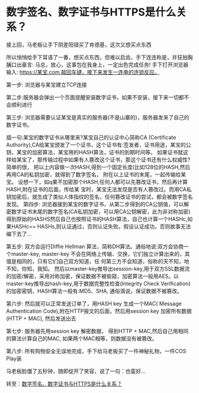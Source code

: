 # 数字签名、数字证书与HTTPS是什么关系？


接上回，马老板让手下阴差阳错买了肯德基，这次又想买点东西

所以悄悄给手下耳语了一番，想买点东西，但难以启齿，手下连连称是，并狂拍胸脯口出豪言: 马总，放心，这事包在我身上，一定出色完成任务!
手下打开浏览器输入: https://某宝.com,敲回车键，接下来发生一连串的连锁反应。

第一步: 浏览器与某宝建立TCP连接

第二步:服务器会弹出一个页面提醒安装数字证书，如果不安装，接下来一切都不会顺利进行

第三步: 浏览器需要认证某宝是真实的服务器(不是山寨的)，服务器发来了自己的数字证书。

插一句:某宝的数字证书从哪里来?某宝自己的认证中心简称CA (Certificate
Authority),CA给某宝颁发了一个证书，这个证书有:签发者，证书用途，某宝的公钥，某宝的加密算法，某宝用的HASH算法，证书的到期时间等。
如果证书就这样给某宝了，那传输过程中如果有人篡改这个证书，那这个证书还有什么权威性? 简单的很，
把以上内容做一次HASH,得到一个固定长度(比如128位的HASH,然后再用CA的私钥加密，就得到了数字签名，
附在以上证书的末尾，一起传输给某宝。
设想一下，如q果不加密那个HASH,任何人都可以先篡改证书，然后再计算HASH,附在证书的后面，传给某
宝时，某宝无法发现是否有人篡改过。而用CA私钥加密后，就生成了类似人体指纹的签名，任何篡改证书的尝试，都会被数字签名发现。
第四步: 浏览器接到某宝的数字证书，从第二步得到的CA公钥值，可以解密数字证书末尾的数字签名(CA私钥加密，可以用CA公钥解密，此为非对称加密)得到原始的HASHS然后自己也按照证书的HASH算法，自己也计算一个HASHc,如果HASHc== HASHs,则认证通过，否则认证失败。假设认证成功，否则故事无法编下去了...

第五步:
双方会运行Diffie Hellman 算法，简称DH算法。通俗地说:双方会协商一个master-key,
master-key 不会在网络上传输、交换，它们独立计算出来的，其值是相同的，只有它们自己双方知道，任
何第三方不会知道，俗称的天不知，地不知，你知，我知。
然后以master-key推导出session-key,用于双方SSL数据流的加密/解密，采用对称加密，保证数据不被偷窥，加密算法一般用AES。以master-key推导出hash-key,用于数据完整性检查(Integrity Check Verification)的加密密钥，HASH算法一般有:MD5、SHA,
通俗滴说，保证数据不被篡改。

第六步: 然后就可以正常发送订单了，用HASH key 生成一个MAC( Message Authentication Code),附在HTTP报文的后面，然后用session key 加密所有数据(HTTP + MAC),
然后发送出去

第七步:
服务器先用session key 解密数据，
得到HTTP + MAC,然后自己用相同的算法计算自己的MAC,
如果两个MAC相等，则数据没有被篡改。

第八步: 所有购物安全无误地完成，手下给马老板买了一件神秘礼物，一件COS Play装

马老板脸僵了五秒钟，随即绽开了笑容，说了一句：也蛮好…

转至：[数字签名、数字证书与HTTPS是什么关系？](https://www.zhihu.com/question/52493697/answer/130813213)